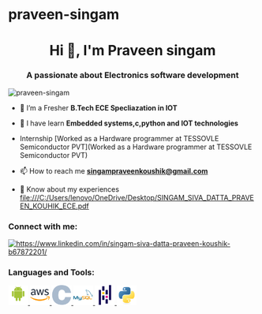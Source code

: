 # praveen-singam
<h1 align="center">Hi 👋, I'm Praveen singam</h1>
<h3 align="center">A passionate about Electronics software development</h3>

<p align="left"> <img src="https://komarev.com/ghpvc/?username=praveen-singam&label=Profile%20views&color=0e75b6&style=flat" alt="praveen-singam" /> </p>

- 🔭 I’m a Fresher **B.Tech ECE Specliazation in IOT**

- 🌱 I have learn **Embedded systems,c,python and IOT technologies**

- Internship [Worked as a Hardware programmer at TESSOVLE Semiconductor PVT](Worked as a Hardware programmer at TESSOVLE Semiconductor PVT)

- 📫 How to reach me **singampraveenkoushik@gmail.com**

- 📄 Know about my experiences [file:///C:/Users/lenovo/OneDrive/Desktop/SINGAM_SIVA_DATTA_PRAVEEN_KOUHIK_ECE.pdf](file:///C:/Users/lenovo/OneDrive/Desktop/SINGAM_SIVA_DATTA_PRAVEEN_KOUHIK_ECE.pdf)

<h3 align="left">Connect with me:</h3>
<p align="left">
<a href="https://linkedin.com/in/https://www.linkedin.com/in/singam-siva-datta-praveen-koushik-b67872201/" target="blank"><img align="center" src="https://raw.githubusercontent.com/rahuldkjain/github-profile-readme-generator/master/src/images/icons/Social/linked-in-alt.svg" alt="https://www.linkedin.com/in/singam-siva-datta-praveen-koushik-b67872201/" height="30" width="40" /></a>
</p>

<h3 align="left">Languages and Tools:</h3>
<p align="left"> <a href="https://developer.android.com" target="_blank" rel="noreferrer"> <img src="https://raw.githubusercontent.com/devicons/devicon/master/icons/android/android-original-wordmark.svg" alt="android" width="40" height="40"/> </a> <a href="https://aws.amazon.com" target="_blank" rel="noreferrer"> <img src="https://raw.githubusercontent.com/devicons/devicon/master/icons/amazonwebservices/amazonwebservices-original-wordmark.svg" alt="aws" width="40" height="40"/> </a> <a href="https://www.cprogramming.com/" target="_blank" rel="noreferrer"> <img src="https://raw.githubusercontent.com/devicons/devicon/master/icons/c/c-original.svg" alt="c" width="40" height="40"/> </a> <a href="https://www.mysql.com/" target="_blank" rel="noreferrer"> <img src="https://raw.githubusercontent.com/devicons/devicon/master/icons/mysql/mysql-original-wordmark.svg" alt="mysql" width="40" height="40"/> </a> <a href="https://pandas.pydata.org/" target="_blank" rel="noreferrer"> <img src="https://raw.githubusercontent.com/devicons/devicon/2ae2a900d2f041da66e950e4d48052658d850630/icons/pandas/pandas-original.svg" alt="pandas" width="40" height="40"/> </a> <a href="https://www.python.org" target="_blank" rel="noreferrer"> <img src="https://raw.githubusercontent.com/devicons/devicon/master/icons/python/python-original.svg" alt="python" width="40" height="40"/> </a> </p>
